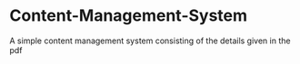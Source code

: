 # Content-Management-System
A simple content management system consisting of the details given in the pdf
